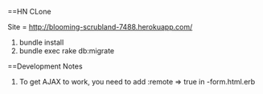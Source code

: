 ==HN CLone

Site = http://blooming-scrubland-7488.herokuapp.com/

1. bundle install
2. bundle exec rake db:migrate


==Development Notes

1. To get AJAX to work, you need to add :remote => true in -form.html.erb